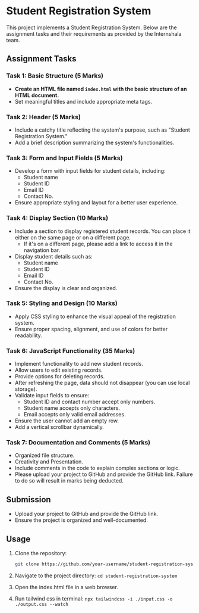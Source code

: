 # Student Registration System

This project implements a Student Registration System. Below are the assignment tasks and their requirements as provided by the Internshala team.

## Assignment Tasks

### Task 1: Basic Structure (5 Marks)
- **Create an HTML file named `index.html` with the basic structure of an HTML document.**
- Set meaningful titles and include appropriate meta tags.

### Task 2: Header (5 Marks)
- Include a catchy title reflecting the system's purpose, such as "Student Registration System."
- Add a brief description summarizing the system's functionalities.

### Task 3: Form and Input Fields (5 Marks)
- Develop a form with input fields for student details, including:
  - Student name
  - Student ID
  - Email ID
  - Contact No.
- Ensure appropriate styling and layout for a better user experience.

### Task 4: Display Section (10 Marks)
- Include a section to display registered student records. You can place it either on the same page or on a different page.
  - If it's on a different page, please add a link to access it in the navigation bar.
- Display student details such as:
  - Student name
  - Student ID
  - Email ID
  - Contact No.
- Ensure the display is clear and organized.

### Task 5: Styling and Design (10 Marks)
- Apply CSS styling to enhance the visual appeal of the registration system.
- Ensure proper spacing, alignment, and use of colors for better readability.

### Task 6: JavaScript Functionality (35 Marks)
- Implement functionality to add new student records.
- Allow users to edit existing records.
- Provide options for deleting records.
- After refreshing the page, data should not disappear (you can use local storage).
- Validate input fields to ensure:
  - Student ID and contact number accept only numbers.
  - Student name accepts only characters.
  - Email accepts only valid email addresses.
- Ensure the user cannot add an empty row.
- Add a vertical scrollbar dynamically.

### Task 7: Documentation and Comments (5 Marks)
- Organized file structure.
- Creativity and Presentation.
- Include comments in the code to explain complex sections or logic.
- Please upload your project to GitHub and provide the GitHub link. Failure to do so will result in marks being deducted.

## Submission

- Upload your project to GitHub and provide the GitHub link.
- Ensure the project is organized and well-documented.

## Usage

1. Clone the repository:
   ```sh
   git clone https://github.com/your-username/student-registration-system.git```

2. Navigate to the project directory:
    ```cd student-registration-system```

3. Open the index.html file in a web browser.

4. Run tailwind css in terminal:
    ```npx tailwindcss -i ./input.css -o ./output.css --watch```
   